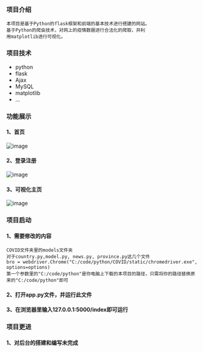 ### 项目介绍
```
本项目是基于Python的flask框架和前端的基本技术进行搭建的网站。
基于Python的爬虫技术，对网上的疫情数据进行合法化的爬取，并利
用matplotlib进行可视化。
```

### 项目技术
* python
* flask
* Ajax
* MySQL
* matplotlib
* ...

### 功能展示
#### 1、首页
![image](https://user-images.githubusercontent.com/74846298/155659396-2ba70ac5-731a-4d6f-a4d2-4155f6ed376a.png)
#### 2、登录注册
![image](https://user-images.githubusercontent.com/74846298/155659445-703906f8-ccef-41f5-86c5-cb66c396ea5a.png)
#### 3、可视化主页
![image](https://user-images.githubusercontent.com/74846298/160074468-a280b3ba-43d0-481b-9541-02e59b10701d.png)

### 项目启动
#### 1、需要修改的内容
```
COVID文件夹里的models文件夹
对于country.py,model.py, news.py, province.py这几个文件
bro = webdriver.Chrome("C:/code/python/COVID/static/chromedriver.exe", options=options)
第一个参数里的"C:/code/python"是你电脑上下载的本项目的路径，只需将你的路径替换原来的"C:/code/python"即可
```
#### 2、打开app.py文件，并运行此文件
#### 3、在浏览器里输入127.0.0.1:5000/index即可运行

### 项目更进
#### 1、对后台的搭建和编写未完成

